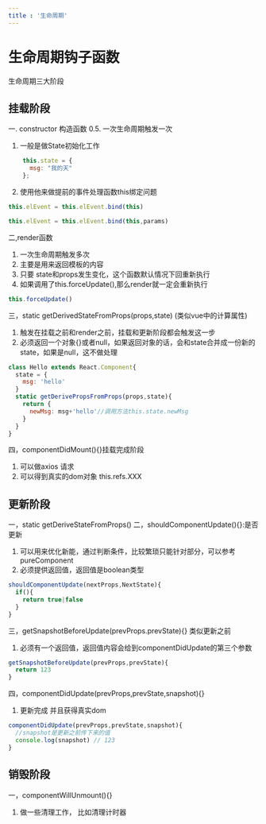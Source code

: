 ```yaml
---
title : '生命周期'
---
```

<h1>生命周期钩子函数</h1>

<p>生命周期三大阶段</p>

## 挂载阶段

一. constructor  构造函数
0.5. 一次生命周期触发一次
1. 一般是做State初始化工作
```js
    this.state = {
      msg: "我的天"
    };
```
2. 使用他来做提前的事件处理函数this绑定问题
```js
this.elEvent = this.elEvent.bind(this)

this.elEvent = this.elEvent.bind(this,params)
```
二,render函数
1. 一次生命周期触发多次
2. 主要是用来返回模板的内容
3. 只要 state和props发生变化，这个函数默认情况下回重新执行
4. 如果调用了this.forceUpdate(),那么render就一定会重新执行 
```js
this.forceUpdate()
```
三，static getDerivedStateFromProps(props,state) (类似vue中的计算属性)
1. 触发在挂载之前和render之前，挂载和更新阶段都会触发这一步
2. 必须返回一个对象{}或者null，如果返回对象的话，会和state合并成一份新的state，如果是null，这不做处理
```js
class Hello extends React.Component{
  state = {
    msg: 'hello'
  }
  static getDerivePropsFromProps(props,state){
    return {
      newMsg: msg+'hello'//调用方法this.state.newMsg
    }
  }
}
```
四，componentDidMount(){}挂载完成阶段
1. 可以做axios 请求
2. 可以得到真实的dom对象 this.refs.XXX
<!-- <h2>更新阶段</h2> -->
## 更新阶段
一，static getDeriveStateFromProps()
二，shouldComponentUpdate(){}:是否更新

1. 可以用来优化新能，通过判断条件，比较繁琐只能针对部分，可以参考pureComponent
2. 必须提供返回值，返回值是boolean类型
```js
shouldComponentUpdate(nextProps,NextState){
  if(){
    return true|false
  }
}
```
三，getSnapshotBeforeUpdate(prevProps.prevState){} 类似更新之前
1. 必须有一个返回值，返回值内容会给到componentDidUpdate的第三个参数
```js
getSnapshotBeforeUpdate(prevProps,prevState){
  return 123
}
```
四，componentDidUpdate(prevProps,prevState,snapshot){}
1. 更新完成  并且获得真实dom 
```js
componentDidUpdate(prevProps,prevState,snapshot){
  //snapshot是更新之前传下来的值
  console.log(snapshot) // 123
}
```
<!-- <h2>销毁阶段</h2> -->
## 销毁阶段
一，componentWillUnmount(){} 

1. 做一些清理工作， 比如清理计时器









<style>
h3{
  font-size:18px;
}
.theme-default-content{
  font-size:18px;
}
</style>